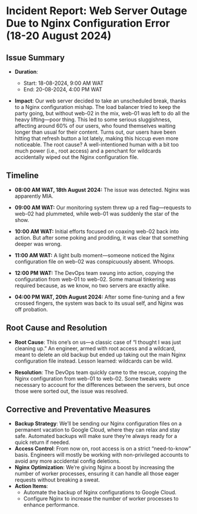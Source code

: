 # Incident Report: Web Server Outage Due to Nginx Configuration Error (18-20 August 2024)

## Issue Summary

- **Duration**:
  - Start: 18-08-2024, 9:00 AM WAT
  - End: 20-08-2024, 4:00 PM WAT

- **Impact**: Our web server decided to take an unscheduled break, thanks to a Nginx configuration mishap. The load balancer tried to keep the party going, but without web-02 in the mix, web-01 was left to do all the heavy lifting—poor thing. This led to some serious sluggishness, affecting around 60% of our users, who found themselves waiting longer than usual for their content. Turns out, our users have been hitting that refresh button a lot lately, making this hiccup even more noticeable. The root cause? A well-intentioned human with a bit too much power (i.e., root access) and a penchant for wildcards accidentally wiped out the Nginx configuration file.

## Timeline

- **08:00 AM WAT, 18th August 2024:** The issue was detected. Nginx was apparently MIA.

- **09:00 AM WAT:** Our monitoring system threw up a red flag—requests to web-02 had plummeted, while web-01 was suddenly the star of the show.

- **10:00 AM WAT:** Initial efforts focused on coaxing web-02 back into action. But after some poking and prodding, it was clear that something deeper was wrong.

- **11:00 AM WAT:** A light bulb moment—someone noticed the Nginx configuration file on web-02 was conspicuously absent. Whoops.

- **12:00 PM WAT:** The DevOps team swung into action, copying the configuration from web-01 to web-02. Some manual tinkering was required because, as we know, no two servers are exactly alike.

- **04:00 PM WAT, 20th August 2024:** After some fine-tuning and a few crossed fingers, the system was back to its usual self, and Nginx was off probation.

## Root Cause and Resolution

- **Root Cause**: This one’s on us—a classic case of “I thought I was just cleaning up.” An engineer, armed with root access and a wildcard, meant to delete an old backup but ended up taking out the main Nginx configuration file instead. Lesson learned: wildcards can be wild.

- **Resolution**: The DevOps team quickly came to the rescue, copying the Nginx configuration from web-01 to web-02. Some tweaks were necessary to account for the differences between the servers, but once those were sorted out, the issue was resolved.

## Corrective and Preventative Measures

- **Backup Strategy**: We’ll be sending our Nginx configuration files on a permanent vacation to Google Cloud, where they can relax and stay safe. Automated backups will make sure they’re always ready for a quick return if needed.
- **Access Control**: From now on, root access is on a strict “need-to-know” basis. Engineers will mostly be working with non-privileged accounts to avoid any more accidental config deletions.
- **Nginx Optimization**: We’re giving Nginx a boost by increasing the number of worker processes, ensuring it can handle all those eager requests without breaking a sweat.
- **Action Items**:
  - Automate the backup of Nginx configurations to Google Cloud.
  - Configure Nginx to increase the number of worker processes to enhance performance.

